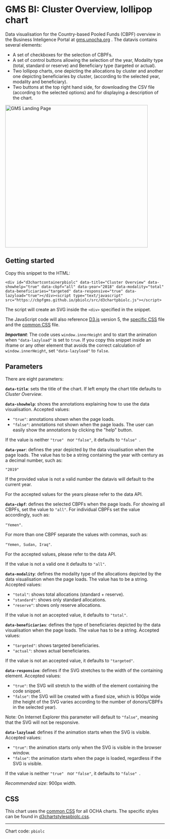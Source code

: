 # GMS BI: Cluster Overview, lollipop chart

Data visualisation for the Country-based Pooled Funds (CBPF) overview in the Business Inteligence Portal at [gms.unocha.org](https://gms.unocha.org/content/cbpf-overview) . The datavis contains several elements:

- A set of checkboxes for the selection of CBPFs.
- A set of control buttons allowing the selection of the year, Modality type (total, standard or reserve) and Beneficiary type (targeted or actual).
- Two lollipop charts, one depicting the allocations by cluster and another one depicting beneficiaries by cluster, (according to the selected year, modality and beneficiary).
- Two buttons at the top right hand side, for downloading the CSV file (according to the selected options) and for displaying a description of the chart.

<img alt="GMS Landing Page" src="https://cbpfgms.github.io/img/thumbnails/pbiolc.png" width="450">

## Getting started

Copy this snippet to the HTML:

```<div id="d3chartcontainerpbiolc" data-title="Cluster Overview" data-showhelp="true" data-cbpf="all" data-year="2018" data-modality="total" data-beneficiaries="targeted" data-responsive="true" data-lazyload="true"></div><script type="text/javascript" src="https://cbpfgms.github.io/pbiolc/src/d3chartpbiolc.js"></script>```

The script will create an SVG inside the `<div>` specified in the snippet.

The JavaScript code will also reference [D3.js](https://d3js.org) version 5, the [specific CSS](https://github.com/CBPFGMS/cbpfgms.github.io/raw/master/css/d3chartstylespbiolc.css) file and the [common CSS](https://github.com/CBPFGMS/cbpfgms.github.io/raw/master/css/d3chartstyles.css) file.

***Important***: The code uses `window.innerHeight`  and to start the animation when `"data-lazyload"` is set to `true`. If you copy this snippet inside an iframe or any other element that avoids the correct calculation of `window.innerHeight`, set `"data-lazyload"` to `false`.

## Parameters

There are eight parameters:

**`data-title`**: sets the title of the chart. If left empty the chart title defaults to *Cluster Overview*.

**`data-showhelp`**: shows the annotations explaining how to use the data visualisation. Accepted values:

- `"true"`: annotations shown when the page loads.
- `"false"`: annotations not shown when the page loads. The user can easily show the annotations by clicking the "help" button.

If the value is neither `"true" ` nor `"false"`, it defaults to `"false" `.

**`data-year`**: defines the year depicted by the data visualisation when the page loads. The value has to be a string containing the year with century as a decimal number, such as:

 `"2019"`

If the provided value is not a valid number the datavis will default to the current year.

For the accepted values for the years please refer to the data API.

**`data-cbpf`**: defines the selected CBPFs when the page loads. For showing all CBPFs, set the value to `"all"`. For individual CBPFs set the value accordingly, such as:

`"Yemen"`.

For more than one CBPF separate the values with commas, such as:

`"Yemen, Sudan, Iraq"`.

For the accepted values, please refer to the data API.

If the value is not a valid one it defaults to `"all"`.

**`data-modality`**: defines the modality type of the allocations depicted by the data visualisation when the page loads. The value has to be a string. Accepted values:

- `"total"`: shows total allocations (standard + reserve).
- `"standard"`: shows only standard allocations.
- `"reserve"`: shows only reserve allocations.

If the value is not an accepted value, it defaults to `"total"`.

**`data-beneficiaries`**: defines the type of beneficiaries depicted by the data visualisation when the page loads. The value has to be a string. Accepted values:

- `"targeted"`: shows targeted beneficiaries.
- `"actual"`: shows actual beneficiaries.

If the value is not an accepted value, it defaults to `"targeted"`.

**`data-responsive`**: defines if the SVG stretches to the width of the containing element. Accepted values:

- `"true"`: the SVG will stretch to the width of the element containing the code snippet.
- `"false"`: the SVG will be created with a fixed size, which is 900px wide (the height of the SVG varies according to the number of donors/CBPFs in the selected year).

Note: On Internet Explorer this parameter will default to `"false"`, meaning that the SVG will not be responsive.

**`data-lazyload`**: defines if the animation starts when the SVG is visible. Accepted values:

- `"true"`: the animation starts only when the SVG is visible in the browser window.
- `"false"`: the animation starts when the page is loaded, regardless if the SVG is visible.

If the value is neither `"true" ` nor `"false"`, it defaults to `"false" `.

*Recommended size*: 900px width.


## CSS

This chart uses the [common CSS](https://github.com/CBPFGMS/cbpfgms.github.io/raw/master/css/) for all OCHA charts. The specific styles can be found in [d3chartstylespbiolc.css](https://github.com/CBPFGMS/cbpfgms.github.io/blob/master/css/d3chartstylespbiolc.css).

---
Chart code: `pbiolc`

